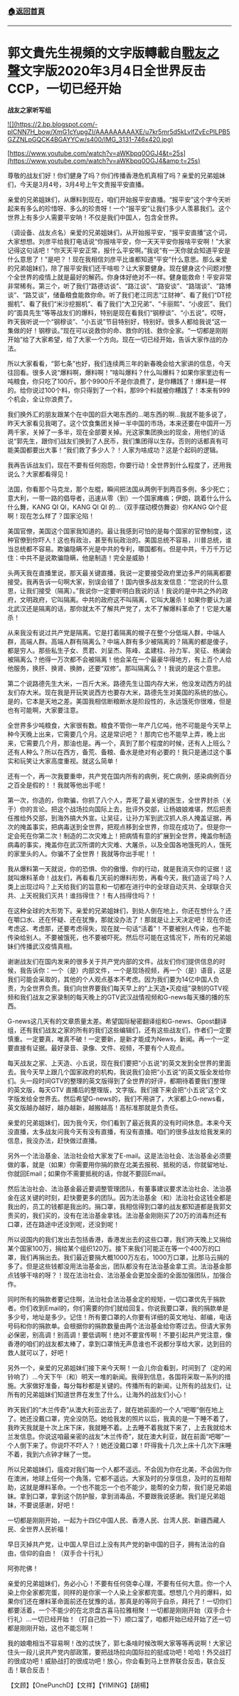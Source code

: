 ###  [:house:返回首頁](https://github.com/ourhimalayas/txt)
---

# 郭文貴先生視頻的文字版轉載自[戰友之聲](http://littleantvoice.blogspot.com)**文字版2020年3月4日全世界反击CCP，一切已经开始**

**战友之家听写组**



[!\[\](https://2.bp.blogspot.com/-plCNN7H_bow/XmG1cYupgZI/AAAAAAAAAXE/u7kr5mr5d5kLvlfZvEcPlLPB5GZZNLpGQCK4BGAYYCw/s400/IMG_3131-746x420.jpg)](http://2.bp.blogspot.com/-plCNN7H_bow/XmG1cYupgZI/AAAAAAAAAXE/u7kr5mr5d5kLvlfZvEcPlLPB5GZZNLpGQCK4BGAYYCw/s1600/IMG_3131-746x420.jpg)

[https://www.youtube.com/watch?v=aWKbpq0OGJ4&t=25s](https://www.youtube.com/watch?v=aWKbpq0OGJ4&amp;t=25s)



尊敬的战友们好！你们健身了吗？你们传播香港危机真相了吗？亲爱的兄弟姐妹们，今天是3月4号，3月4号上午文贵报平安直播。

亲爱的兄弟姐妹们，从爆料到现在，咱们开始报平安直播。“报平安”这个字今天听起来有多么的珍惜呀、多么的珍贵呀！一个“报平安”让我们多少人羡慕我们。这个世界上有多少人需要平安呐！不仅是我们中国人，包含全世界。

（调设备、战友点名）亲爱的兄弟姐妹们，从开始报平安，“报平安直播”这个词，大家想想。刘彦平给我打电话说“你报啥平安，你一天天平安你报啥平安啊！”大家记得这句话吧！“你天天平安正常，报什么平安啊。”我说“有一天你就会知道平安是什么意思了！”是吧？！现在我相信刘彦平比谁都知道“平安”什么意思。那么亲爱的兄弟姐妹们，除了报平安我们还干啥啦？让大家要健身。现在健身这个问题对整个全世界的疫情上就是最好的解药。你身体好绝对不一样。健身能救命！平安非常非常稀有。第三个，听了我们“路德访谈”、“路江谈”、“路安谈”、“路瑞谈”、“路博谈”、“路艾谈”，储备粮食能救你命。听了我们老江同志“江财神”、看了我们“DT挖掘机”、看了我们“米沙挖掘机”、看了我们“大卫兄弟”、“卡丽熙”、“小皮匠”、我们的“面具先生”等等战友们的爆料，特别是现在看我们“钢穆谈”、“小五说”。哎呀，昨天我听说一个“钢穆谈”、“小五说”节目特别好，特别好。很多人都给我说“这一集做的好！钢穆谈。”现在可以说救你的命、救你的钱、救你全家。“一切都是刚刚开始”给了大家希望，给了大家一个方向。现在一切已经开始，告诉大家作战的办法。

所以大家看看，“郭七条”也好，我们连续两三年的新春晚会给大家讲的信息，今天往回看。很多人说“爆料啊，爆料啊！”啥叫爆料？什么叫爆料？如果你家里边有一吨粮食，你只吃了100斤。那个9900斤不是你浪费了，是你糟践了！爆料是一样的。给你说过100个料，你只得到了一个料，那99个料就被你糟践了！本来有999个机会，全让你浪费了。

我们换外汇的朋友跟某个在中国的巨大喝东西的…喝东西的啊…我就不能多说了，昨天大家看见我喝了。这个饮食集团关掉一半中国的市场，本来还要在中国开一万两千家，关掉了一多半，现在全部要关掉。光这家集团换出的现金，用他们的话说“郭先生，跟你们战友们换到了人民币，我们集团得以生存。否则的话都真有可能美国都要出大事！”我们救了多少人？！人家为啥成功？这是个起码的逻辑。

我再告诉战友们，现在不要有任何抱怨，你要行动！全世界到什么程度了，还用我说么？大家都看得见！

法国，你看那个马克龙，那个左棍，瞬间把法国从两例干到两百多例，多少死亡；意大利，一带一路的倡导者，迅速从零（到）一个国家瘫痪；伊朗，跳着什么什么什么舞，KANG QI QI，KANG QI QI 的…（双手摆动模仿舞姿）你KANG QI个屁啊！现在怎么样了？国家沦陷！

美国官僚，美国这个国家我知道的。最让我感到可怕的是每个国家的官僚制度，这种官僚到你吓人！这也有政治，甚至有玩政治的。美国总统不容易，川普总统，谁当总统都不容易。欺骗隐瞒不光是中共的专利，哪国都有。但是中共，千万千万记住：中共不是说欺骗隐瞒，他是制造！完全是威胁！

头两天我在直播里说，那天最关键直播，我说一定要接受政府里边多严的隔离都要接受。我再告诉一句啊大家，别误会错了！国内很多战友发信息：“您说的什么意思，让我们接受（隔离）。”我说你一定要听明白我说的话！我说的是中共之外的政府，文明政府，它叫隔离。中共的政府这不叫隔离，它叫大屠杀！如果你要认为湖北武汉还是隔离的话，那你就太不了解共产党了，太不了解爆料革命了！它是大屠杀！

从来我没有说过共产党是隔离。它是打着隔离的幌子在整个分低端人群，中端人群，高端人群。高端人群有隔离么？中端人群有多少被隔离的？隔离的都是傻子，都是穷人。那些私生子女、贯君、刘呈杰、陈峰、孟建柱、孙力军、吴征、杨澜会被隔离么？他得一万次都不会被隔离！他会呆在一个最豪华得地方，有上百个人给他服务，换肝、换肾、换肺，还要“双修”。那叫隔离么？！我说的是这个意思。

第二个说路德先生大米，一百斤大米。路德先生让国内存大米，他没发动西方的战友们存大米。现在我是开玩笑说西方也要存大米，路德先生对美国的系统的放心。是的，它本是天地之差。美国我相信断粮断水是阶段性的，永远饿死你很难，但是也有可能啊，大家要注意。

全世界多少吨粮食，大家很有数。粮食不管你一年产几亿吨，他不可能是今天早上种今天晚上出来，它需要几个月。这是常识吧？！那肉它也不能早上弄，晚上出来，它需要几个月，那油也是。再一个，真到了那个程度的时候，还有人上班么？还有人种么？所以在西方，备荒、备粮、备水是绝对有必要的！我只是通过这个事实和玩笑让大家高度重视。就这么简单！

还有一个，再一次我要重申，共产党在国内所有的病例，死亡病例，感染病例百分之百全是假的！！我就等他出手呢！

第一次，你造的，你欺骗，你抓了八个人，弄死了最关键的医生，全世界封杀（关于）你的言论。把这个战场拉向国际上去，批评外交部，让杨娘娘难堪，然后把责任推给外交部，到海外搞大外宣。让吴征，让孙力军到武汉抓人杀人掩盖证据，再次的掩盖事实，把病毒送到全世界，把观点移到全世界，你现在成功了。但是你一定会死在你第二次！制造的二次灾难上！把病情有意的扩展到全世界，掩盖你制造病毒的事实，掩盖你在武汉所谓的大灾难、大屠杀，以及全国各地饿死的人，饿死的家里头的人。你骗不了全世界！我就等你出手呢！！

我从爆料第一天就说，你的恐惧、你的傲慢、你的行动，就是我消灭你的证据！这就叫爆料革命！战友们，再看看几天前的爆料形势，再看今天，我们造谣了吗？人类上出现过吗？上天给我们的旨意和一切都在进行中的全球自动灭共、全球联合灭共、上天祝我们灭共！谁挡得住？！有人挡得住吗？！

在这种全球的大形势下。亲爱的兄弟姐妹们，到处人倒在地上，你还在想什么？还在嚼口水、还在怀疑、还在犹豫，那就没办法了！那就是让上天决定吧！现在你还考虑这、考虑那，还要考虑得失，现在就一句话“活着”！不要被别人传染，也不能传染给别人。不要被饿死，也不要被吓死。然后尽可能在这情况下，所有的兄弟姐妹们传播武汉疫情真相。

谢谢战友们在国内发来的很多关于共产党内部的文件。战友们你们提供信息的时候，我告诉你：一个（是）内部文件，一个是现场视频，再一个（是）语音，这是我们可能会采取的，其他的个人观点基本不考虑。因为我们要为14亿中国人负责，为全世界负责。我们向世界要我们每天早上的“上天造•灭疫组”录制的GTV视频和我们战友之家录制的每天晚上的GTV武汉战情视频和G-news每天播的播的东西。

G-news这几天有的文章质量太差。希望国际秘密翻译组和G-news、Gpost翻译组，还有我们战友之家的所有的我们这些编辑们，还有这些战友们，作者们一定要慎重。一定要真，唯真不破！一定要新，是新才能成为News，新闻。再一个一定要直接有证据。最好录音、录像、文件、视频，不要有个人观点。

每天战友之家、上天造、小五说，现在我们要把“小五说”的英文发到全世界的里面去。我今天早上跟几个国家政府的机构，我说我们会把“小五说”的英文版全发给你们。头一段时间GTV的整理的英文版得到了全世界的好评，都期待着要我们整理的英文版，每天GTV 直播后的整理版，文字版。我们接下来会把“小五说”这个文字版发给全世界去。然后希望G-news的，我们不用讲了，大家都上G-news看，英文版越办越好，越办越新，越搬越高！高标准那就是负责任。

亲爱的兄弟姐妹们，因为我今天，你们看到了最近我真的没有时间休息。本来今天没直播，太多战友问我今天有没有直播，有没有直播。咱们的很多战友给我发来的信息，我没办法，赶快做过直播。

另外一个法治基金、法治社会给大家发了E-mail。这是法治社会、法治基金必须要做的事，就是（如果）你需要用你捐的款在北美去报税、抵税的话，你就留地址、你就回Email；如果你不需要抵税的话，你就不要回Email。

然后法治社会、法治基金最近要调整管理团队，有董事建议要求法治社会、法治基金在这关键的时刻，赶快要更多的团队。因为法治基金（和）法治社会这钱全都是我出的，员工的钱都是我出的。捐口罩，我相信得到口罩的战友都知道都是我郭文贵买的，我们买的，没有在法治基金拿钱。法治基金刚刚买了20万的消毒剂还有口罩，还在路途中还没到呢，还没到呢！

所以说国内的我们发出去包括香港，香港发出去的这些口罩，我们昨天晚上又捐给某个国家100万，捐给某个组织120万。接下来我们可能正在等一个400万的口罩，我们再捐出去。我们最近要捐大概1000万左右，1000万口罩，比那马云捐的多了。但是这些钱都没用法治基金出，团队都没有在法治基金拿工资。法治基金那点钱够干啥的呀？！现在法治社会、法治基金会更加全面的全面加强团队，加强合作。

同时所有的捐款者要记住啊，法治社会法治基金定的规矩，一切口罩优先于捐款者。你们收到Email的，你们需要的你们就给回复。你说我要口罩，我的捐款单是多少号，地址是多少。记住！所有要口罩的人你要有详细的英文地址、邮编，电话号码和你的捐款单。会根据你的捐款数量由两个法治基金给你寄过去。但请大家务必保密，别高调！别高调！要低调啊！绝对不要宣传啊！不要引起共产党注意，像香港的咱们的战友都太棒了，拿到口罩悄无声息谁也不说都分享给大家，达到目的救人就可以了，好吧！

另外一个，亲爱的兄弟姐妹们接下来今天啊！一会儿你会看到，时间到了（定的闹铃响了）…今天下午（和）明天一堆的新闻。我得到信息，各国将采取一系列的措施。大家做好准备，每分每秒都是关键的。传播所有的新闻，让所有的战友们，让所有的兄弟姐妹们知道世界在发生了什么，让海外的战友们小心！

昨天我们的“木兰传奇”从澳大利亚出去了，就在她前面的一个人“吧唧”倒在地上了。她还没戴口罩，完全没防范。她给我发的照片以后，我真的是一下睡不着了，我昨天我就是十次上床下床，我就睡不着。上去睡不着我就下来了，上去我就给木兰发信息。你说这咱最亲密的战友“木兰传奇”，就在澳大利亚，就在前面“吧唧”一个人倒下来了。你说吓不吓人？！她还没戴口罩！吓得我十几次上床十几次下床睡不着，我到六点钟才眯了一觉。

所以兄弟姐妹们，瘟疫对我们每一个人都不遥远。不会因为你在北美，不会因为你在澳洲，地球上任何一个角落，它都不遥远。大家及时的分享信息，及时的互相帮助，这就是爆料革命。一个也不能忘一个也不能少，能帮的全力帮，我们是兄弟姐妹。拿到口罩，拿到这个防护服，拿到消毒品，不要跟我说感谢。我们是兄弟姐妹，不要说感谢，好吧！

一切都是刚刚开始，一起为十四亿中国人民、香港人民、台湾人民、新疆西藏人民、全世界人民祈福！

早日灭掉共产党，让中国人早日过上没有共产党的新中国的日子，拥有法治的自由，信仰的自由！（双手合十行礼）

阿弥陀佛！

亲爱的兄弟姐妹们，务必小心！不要有任何侥幸心理，不要有任何大意。你一个人染上你全家都完蛋，同样的是你家一个人染上全家都完蛋。想想几个月的爆料，如果你们还在爆料革命面前还在犹豫的话，那真是的等同于自杀，拜托了！一切你们都要活着，一个不能少的在北京盘古喜马拉雅相聚！一切都是刚刚开始（双手合十行礼）…一切已经开始！（打自己脸一下）顺口溜了，咱都开始已经开始了还一切都是刚刚开始，这也不能忘啊！

我的娘嘞相当不容易啊！改的忒快了，郭七条啥时候改啊大家等等再说啊！大家记住头一段儿说共产党内部政策，要把战场拉向国际拉的挺成功吧！哈哈！外交战打的很成功吧！威胁战打的很成功吧！放心，你会看到马上世界联合反击，联合反击！联合反击！

【文顾】【OnePunchD】【文祥】【YIMING】【胡楊】